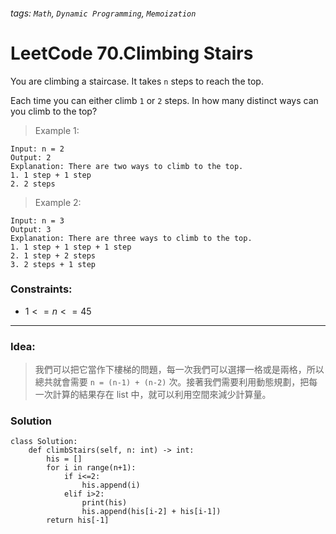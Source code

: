###### tags: `Math`, `Dynamic Programming`, `Memoization`

# LeetCode 70.Climbing Stairs

You are climbing a staircase. It takes ```n``` steps to reach the top.

Each time you can either climb ```1``` or ```2``` steps. In how many distinct ways can you climb to the top?  
  
 

>Example 1:
```
Input: n = 2
Output: 2
Explanation: There are two ways to climb to the top.
1. 1 step + 1 step
2. 2 steps
```
>Example 2:
```
Input: n = 3
Output: 3
Explanation: There are three ways to climb to the top.
1. 1 step + 1 step + 1 step
2. 1 step + 2 steps
3. 2 steps + 1 step
```
 

### Constraints:

- $1 <= n <= 45$
---
### Idea:
>我們可以把它當作下樓梯的問題，每一次我們可以選擇一格或是兩格，所以總共就會需要 ```n = (n-1) + (n-2)``` 次。接著我們需要利用動態規劃，把每一次計算的結果存在 list 中，就可以利用空間來減少計算量。
### Solution

```python=
class Solution:
    def climbStairs(self, n: int) -> int:
        his = []
        for i in range(n+1):
            if i<=2:
                his.append(i)
            elif i>2:
                print(his)
                his.append(his[i-2] + his[i-1])
        return his[-1]
```
